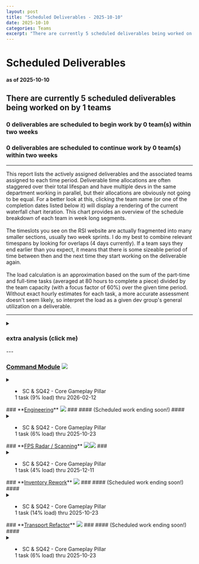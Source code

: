 ```yaml
---  
layout: post  
title: "Scheduled Deliverables - 2025-10-10"  
date: 2025-10-10  
categories: Teams  
excerpt: "There are currently 5 scheduled deliverables being worked on by 1 teams"  
---  
```

  
# Scheduled Deliverables #  
#### as of 2025-10-10 ####  
## There are currently 5 scheduled deliverables being worked on by 1 teams ##  
### 0 deliverables are scheduled to begin work by 0 team(s) within two weeks ###  
### 0 deliverables are scheduled to continue work by 0 team(s) within two weeks ###  
---  
This report lists the actively assigned deliverables and the associated teams assigned to each time period. Deliverable time allocations are often staggered over their total lifespan and have multiple devs in the same department working in parallel, but their allocations are obviously not going to be equal. For a better look at this, clicking the team name (or one of the completion dates listed below it) will display a rendering of the current waterfall chart iteration. This chart provides an overview of the schedule breakdown of each team in week long segments. <br/><br/> The timeslots you see on the RSI website are actually fragmented into many smaller sections, usually two week sprints. I do my best to combine relevant timespans by looking for overlaps (4 days currently). If a team says they end earlier than you expect, it means that there is some sizeable period of time between then and the next time they start working on the deliverable again. <br/><br/> The load calculation is an approximation based on the sum of the part-time and full-time tasks (averaged at 80 hours to complete a piece) divided by the team capacity (with a focus factor of 60%) over the given time period. Without exact hourly estimates for each task, a more accurate assessment doesn't seem likely, so interpret the load as a given dev group's general utilization on a deliverable.  
  
---  
<details><summary><h3>extra analysis (click me)</h3></summary><br/>  
There are 5 assignments scheduled to work on 5 observable deliverables. Of those deliverables, 0%
are for SQ42 exclusively. 20% of deliverables are shared between both projects. <br/><br/>  
  
3 deliverable(s) are not currently scheduled to continue work after this sprint:  
<ul>  
<li> <a href="https://robertsspaceindustries.com/roadmap/progress-tracker/deliverables/ziw5i8c1wxiuj" target="_blank">Engineering</a> <span><img src="https://robertsspaceindustries.com/media/b9ka4ohfxyb1kr/source/StarCitizen_Square_LargeTrademark_White_Transparent.png"/></span></li>  
  
<li> <a href="https://robertsspaceindustries.com/roadmap/progress-tracker/deliverables/pp25l8ibxy1b6" target="_blank">Inventory Rework</a> <span><img src="https://robertsspaceindustries.com/media/b9ka4ohfxyb1kr/source/StarCitizen_Square_LargeTrademark_White_Transparent.png"/></span></li>  
  
<li> <a href="https://robertsspaceindustries.com/roadmap/progress-tracker/deliverables/da4yn17r3aj5p" target="_blank">Transport Refactor</a> <span><img src="https://robertsspaceindustries.com/media/b9ka4ohfxyb1kr/source/StarCitizen_Square_LargeTrademark_White_Transparent.png"/></span></li>  
</ul>Below are the time breakdowns for each team:  
<ul><li><a href="https://robertsspaceindustries.com/roadmap/progress-tracker/teams/1c850iiky2jt1" target="_blank">SC & SQ42 - Core Gameplay Pillar</a><br/>40% part-time with 5 task(s) scheduled, 17% of which are for SQ42</li>  
</ul></details>---  
  
### **<a href="https://robertsspaceindustries.com/roadmap/progress-tracker/deliverables/8kgrozcxno8rj" target="_blank">Command Module</a>** <span><img src="https://robertsspaceindustries.com/media/b9ka4ohfxyb1kr/source/StarCitizen_Square_LargeTrademark_White_Transparent.png"/></span> ###  
<details><summary><ul><li>SC & SQ42 - Core Gameplay Pillar <br/>
1 task (9% load) thru 2026-02-12<br/>
</li></ul></summary><p>................................................................=================|======================</p></details>  
### **<a href="https://robertsspaceindustries.com/roadmap/progress-tracker/deliverables/ziw5i8c1wxiuj" target="_blank">Engineering</a>** <span><img src="https://robertsspaceindustries.com/media/b9ka4ohfxyb1kr/source/StarCitizen_Square_LargeTrademark_White_Transparent.png"/></span> ###  
#### (Scheduled work ending soon!) ####  
<details><summary><ul><li>SC & SQ42 - Core Gameplay Pillar <br/>
1 task (6% load) thru 2025-10-23<br/>
</li></ul></summary><p>..........................................~~~~~~~~~~~~~~~~~~~~~~~~~~~~~~~~~~~~~~~|~~~~..................</p></details>  
### **<a href="https://robertsspaceindustries.com/roadmap/progress-tracker/deliverables/47hp2kkju0ane" target="_blank">FPS Radar / Scanning</a>** <span><img src="https://robertsspaceindustries.com/media/b9ka4ohfxyb1kr/source/StarCitizen_Square_LargeTrademark_White_Transparent.png"/></span><span><img src="https://robertsspaceindustries.com/media/z2vo2a613vja6r/source/Squadron42_White_Reserved_Transparent.png"/></span> ###  
<details><summary><ul><li>SC & SQ42 - Core Gameplay Pillar <br/>
1 task (4% load) thru 2025-12-11<br/>
</li></ul></summary><p>..........................................~~~~~~~~~~~~~~~~~~~~~~~~~~~~~~~~~~~~~~~|~~~~~~~~~~~~~~~~~~....</p></details>  
### **<a href="https://robertsspaceindustries.com/roadmap/progress-tracker/deliverables/pp25l8ibxy1b6" target="_blank">Inventory Rework</a>** <span><img src="https://robertsspaceindustries.com/media/b9ka4ohfxyb1kr/source/StarCitizen_Square_LargeTrademark_White_Transparent.png"/></span> ###  
#### (Scheduled work ending soon!) ####  
<details><summary><ul><li>SC & SQ42 - Core Gameplay Pillar <br/>
1 task (14% load) thru 2025-10-23<br/>
</li></ul></summary><p>....................................................=============================|====..................</p></details>  
### **<a href="https://robertsspaceindustries.com/roadmap/progress-tracker/deliverables/da4yn17r3aj5p" target="_blank">Transport Refactor</a>** <span><img src="https://robertsspaceindustries.com/media/b9ka4ohfxyb1kr/source/StarCitizen_Square_LargeTrademark_White_Transparent.png"/></span> ###  
#### (Scheduled work ending soon!) ####  
<details><summary><ul><li>SC & SQ42 - Core Gameplay Pillar <br/>
1 task (6% load) thru 2025-10-23<br/>
</li></ul></summary><p>..........=======================================================================|====..................</p></details>